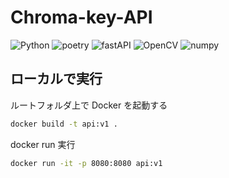 # Chroma-key-API

![Python](https://img.shields.io/badge/-Python-F2C63C.svg?logo=python&style=for-the-badge)
![poetry](https://img.shields.io/badge/-poetry-000099.svg?logo=poetry&style=for-the-badge)
![fastAPI](https://img.shields.io/badge/-fastAPI-003333.svg?logo=fastAPI&style=for-the-badge)
![OpenCV](https://img.shields.io/badge/-OpenCV-5C3EE8.svg?logo=OpenCV&style=for-the-badge)
![numpy](https://img.shields.io/badge/-numpy-013243.svg?logo=numpy&style=for-the-badge)

## ローカルで実行

ルートフォルダ上で Docker を起動する

```bash
docker build -t api:v1 .
```

docker run 実行

```bash
docker run -it -p 8080:8080 api:v1
```

